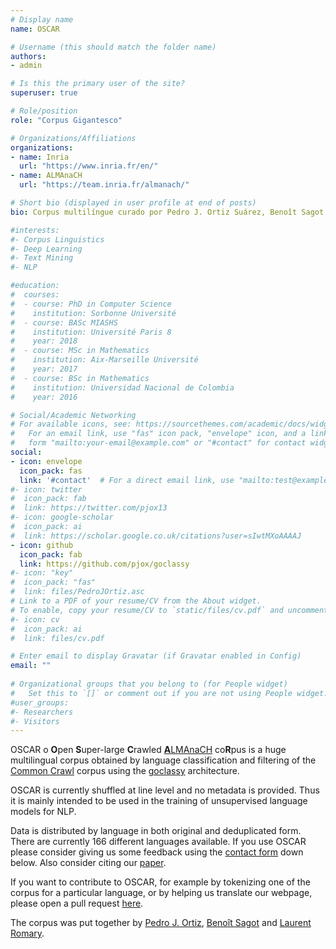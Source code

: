 ```yaml
---
# Display name
name: OSCAR

# Username (this should match the folder name)
authors:
- admin

# Is this the primary user of the site?
superuser: true

# Role/position
role: "Corpus Gigantesco"

# Organizations/Affiliations
organizations: 
- name: Inria
  url: "https://www.inria.fr/en/"
- name: ALMAnaCH
  url: "https://team.inria.fr/almanach/"

# Short bio (displayed in user profile at end of posts)
bio: Corpus multilíngue curado por Pedro J. Ortiz Suárez, Benoît Sagot e Laurent Romary; pesquisadores do grupo ALMAnaCH, Inria.

#interests:
#- Corpus Linguistics
#- Deep Learning
#- Text Mining
#- NLP

#education:
#  courses:
#  - course: PhD in Computer Science
#    institution: Sorbonne Université
#  - course: BASc MIASHS
#    institution: Université Paris 8
#    year: 2018
#  - course: MSc in Mathematics
#    institution: Aix-Marseille Université
#    year: 2017
#  - course: BSc in Mathematics
#    institution: Universidad Nacional de Colombia
#    year: 2016

# Social/Academic Networking
# For available icons, see: https://sourcethemes.com/academic/docs/widgets/#icons
#   For an email link, use "fas" icon pack, "envelope" icon, and a link in the
#   form "mailto:your-email@example.com" or "#contact" for contact widget.
social:
- icon: envelope
  icon_pack: fas
  link: '#contact'  # For a direct email link, use "mailto:test@example.org".
#- icon: twitter
#  icon_pack: fab
#  link: https://twitter.com/pjox13
#- icon: google-scholar
#  icon_pack: ai
#  link: https://scholar.google.co.uk/citations?user=sIwtMXoAAAAJ
- icon: github
  icon_pack: fab
  link: https://github.com/pjox/goclassy
#- icon: "key"
#  icon_pack: "fas"
#  link: files/PedroJOrtiz.asc
# Link to a PDF of your resume/CV from the About widget.
# To enable, copy your resume/CV to `static/files/cv.pdf` and uncomment the lines below.
#- icon: cv
#  icon_pack: ai
#  link: files/cv.pdf

# Enter email to display Gravatar (if Gravatar enabled in Config)
email: ""
  
# Organizational groups that you belong to (for People widget)
#   Set this to `[]` or comment out if you are not using People widget.  
#user_groups:
#- Researchers
#- Visitors
---
```


OSCAR o **O**pen **S**uper-large **C**rawled [**A**LMAnaCH](https://team.inria.fr/almanach/) co**R**pus is a huge multilingual corpus obtained by language classification and filtering of the [Common Crawl](https://commoncrawl.org/) corpus using the [goclassy](https://github.com/pjox/goclassy) architecture.

OSCAR is currently shuffled at line level and no metadata is provided. Thus it is mainly intended to be used in the training of unsupervised language models for NLP.

Data is distributed by language in both original and deduplicated form. There are currently 166 different languages available. If you use OSCAR please consider giving us some feedback using the [contact form](#contact) down below. Also consider citing our [paper](https://hal.inria.fr/hal-02148693).

If you want to contribute to OSCAR, for example by tokenizing one of the corpus for a particular language, or by helping us translate our webpage, please open a pull request [here](https://github.com/pjox/oscar-website).

The corpus was put together by [Pedro J. Ortiz](https://pjortiz.com/), [Benoît Sagot](http://alpage.inria.fr/~sagot/) and [Laurent Romary](https://cv.archives-ouvertes.fr/laurentromary).
